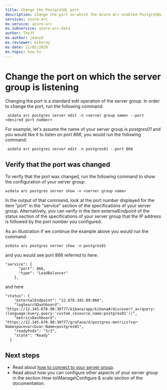 ```yaml
---
title: Change the PostgreSQL port
description: Change the port on which the Azure Arc enabled PostgreSQL Hyperscale server group is listening.
services: azure-arc
ms.service: azure-arc
ms.subservice: azure-arc-data
author: TheJY
ms.author: jeanyd
ms.reviewer: mikeray
ms.date: 11/02/2020
ms.topic: how-to
---
```



# Change the port on which the server group is listening 

Changing the port is a standard edit operation of the server group. In order to change the port, run the following command:
```console
 azdata arc postgres server edit -n <server group name> --port <desired port number>
```

For example, let's assume the name of your server group is _postgres01_ and you would like it to listen on port _866_, you would run the following command:
```console
 azdata arc postgres server edit -n postgres01 --port 866
```

## Verify that the port was changed

To verify that the port was changed, run the following command to show the configuration of your server group:
```console
azdata arc postgres server show -n <server group name>
```

In the output of that command, look at the port number displayed for the item "port" in the "service" section of the specifications of your server group.
Alternatively, you can verify in the item externalEndpoint of the status section of the specifications of your server group that the IP address is followed by the port number you configured.

As an illustration if we continue the example above you would run the command:
```console
azdata arc postgres server show -n postgres01
```

and you would see port 866 referred to here:

```console
"service": {
      "port": 866,
      "type": "LoadBalancer"
    },
```
and here

```console
"status": {
    "externalEndpoint": "12.678.345.09:866",
    "logSearchDashboard": "https://12.345.678.90:30777/kibana/app/kibana#/discover?_a=(query:(language:kuery,query:'custom_resource_name:postgres01'))",
    "metricsDashboard": "https://12.345.678.90:30777/grafana/d/postgres-metrics?var-Namespace=arc&var-Name=postgres01",
    "readyPods": "3/3",
    "state": "Ready"
  }
```
## Next steps
- Read about [how to connect to your server group](get-connection-endpoints-and-connection-strings-postgres-hyperscale.md).
- Read about how you can configure other aspects of your server group in the section How-to\Manage\Configure & scale section of the documentation.

